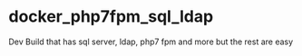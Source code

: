 # docker_php7fpm_sql_ldap
Dev Build that has sql server, ldap, php7 fpm and more but the rest are easy
